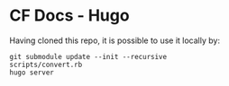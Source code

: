 # CF Docs - Hugo

Having cloned this repo, it is possible to use it locally by:

```
git submodule update --init --recursive
scripts/convert.rb
hugo server
```
